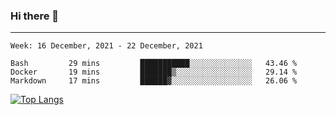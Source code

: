 ### Hi there 👋
---
<!--START_SECTION:waka-->
```text
Week: 16 December, 2021 - 22 December, 2021

Bash         29 mins         ███████████░░░░░░░░░░░░░░   43.46 % 
Docker       19 mins         ███████▒░░░░░░░░░░░░░░░░░   29.14 % 
Markdown     17 mins         ██████▓░░░░░░░░░░░░░░░░░░   26.06 % 
```
<!--END_SECTION:waka-->

[![Top Langs](https://github-readme-stats.vercel.app/api/top-langs/?username=HyunAh-iia&layout=compact)](https://github.com/anuraghazra/github-readme-stats)
<!--
**HyunAh-iia/HyunAh-iia** is a ✨ _special_ ✨ repository because its `README.md` (this file) appears on your GitHub profile.

Here are some ideas to get you started:

- 🔭 I’m currently working on ...
- 🌱 I’m currently learning ...
- 👯 I’m looking to collaborate on ...
- 🤔 I’m looking for help with ...
- 💬 Ask me about ...
- 📫 How to reach me: ...
- 😄 Pronouns: ...
- ⚡ Fun fact: ...
-->

